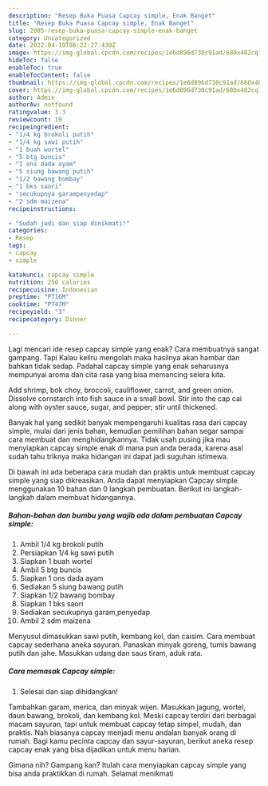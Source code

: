```yaml
---
description: "Resep Buka Puasa Capcay simple, Enak Banget"
title: "Resep Buka Puasa Capcay simple, Enak Banget"
slug: 2005-resep-buka-puasa-capcay-simple-enak-banget
category: Uncategorized
date: 2022-04-19T06:22:27.430Z
image: https://img-global.cpcdn.com/recipes/1e6d896d730c91ad/680x482cq70/capcay-simple-foto-resep-utama.jpg
hideToc: false
enableToc: true
enableTocContent: false
thumbnail: https://img-global.cpcdn.com/recipes/1e6d896d730c91ad/680x482cq70/capcay-simple-foto-resep-utama.jpg
cover: https://img-global.cpcdn.com/recipes/1e6d896d730c91ad/680x482cq70/capcay-simple-foto-resep-utama.jpg
author: Admin
authorAv: notfound
ratingvalue: 3.3
reviewcount: 19
recipeingredient:
- "1/4 kg brokoli putih"
- "1/4 kg sawi putih"
- "1 buah wortel"
- "5 btg buncis"
- "1 ons dada ayam"
- "5 siung bawang putih"
- "1/2 bawang bombay"
- "1 bks saori"
- "secukupnya garampenyedap"
- "2 sdm maizena"
recipeinstructions:

- "Sudah jadi dan siap dinikmati!"
categories:
- Resep
tags:
- capcay
- simple

katakunci: capcay simple 
nutrition: 250 calories
recipecuisine: Indonesian
preptime: "PT16M"
cooktime: "PT47M"
recipeyield: "3"
recipecategory: Dinner

---
```



Lagi mencari ide resep capcay simple yang enak? Cara membuatnya sangat gampang. Tapi Kalau keliru mengolah maka hasilnya akan hambar dan bahkan tidak sedap. Padahal capcay simple yang enak seharusnya mempunyai aroma dan cita rasa yang bisa memancing selera kita.


Add shrimp, bok choy, broccoli, cauliflower, carrot, and green onion. Dissolve cornstarch into fish sauce in a small bowl. Stir into the cap cai along with oyster sauce, sugar, and pepper; stir until thickened.

Banyak hal yang sedikit banyak mempengaruhi kualitas rasa dari capcay simple, mulai dari jenis bahan, kemudian pemilihan bahan segar sampai cara membuat dan menghidangkannya. Tidak usah pusing jika mau menyiapkan capcay simple enak di mana pun anda berada, karena asal sudah tahu triknya maka hidangan ini dapat jadi suguhan istimewa.


Di bawah ini ada beberapa cara mudah dan praktis untuk membuat capcay simple yang siap dikreasikan. Anda dapat menyiapkan Capcay simple menggunakan 10 bahan dan 0 langkah pembuatan. Berikut ini langkah-langkah dalam membuat hidangannya.

<!--inarticleads1-->

##### Bahan-bahan dan bumbu yang wajib ada dalam pembuatan Capcay simple:

1. Ambil 1/4 kg brokoli putih
1. Persiapkan 1/4 kg sawi putih
1. Siapkan 1 buah wortel
1. Ambil 5 btg buncis
1. Siapkan 1 ons dada ayam
1. Sediakan 5 siung bawang putih
1. Siapkan 1/2 bawang bombay
1. Siapkan 1 bks saori
1. Sediakan secukupnya garam,penyedap
1. Ambil 2 sdm maizena


Menyusul dimasukkan sawi putih, kembang kol, dan caisim. Cara membuat capcay sederhana aneka sayuran. Panaskan minyak goreng, tumis bawang putih dan jahe. Masukkan udang dan saus tiram, aduk rata. 

<!--inarticleads2-->

##### Cara memasak Capcay simple:


1. Selesai dan siap dihidangkan!

Tambahkan garam, merica, dan minyak wijen. Masukkan jagung, wortel, daun bawang, brokoli, dan kembang kol. Meski capcay terdiri dari berbagai macam sayuran, tapi untuk membuat capcay tetap simpel, mudah, dan praktis. Nah biasanya capcay menjadi menu andalan banyak orang di rumah. Bagi kamu pecinta capcay dan sayur-sayuran, berikut aneka resep capcay enak yang bisa dijadikan untuk menu harian. 

Gimana nih? Gampang kan? Itulah cara menyiapkan capcay simple yang bisa anda praktikkan di rumah. Selamat menikmati
